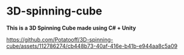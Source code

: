 # 3D-spinning-cube
**This is a 3D Spinning Cube made using C# + Unity**



https://github.com/Potatooff/3D-spinning-cube/assets/112786274/cb448b73-40af-416e-b41b-e944aa8c5a09

